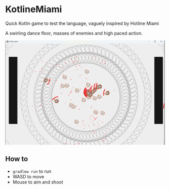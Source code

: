 # KotlineMiami
Quick Kotlin game to test the language, vaguely inspired by Hotline Miami

A swirling dance floor, masses of enemies and high paced action.

![img](./res/screenshot.png)

## How to
* `gradlew run` to run
* WASD to move
* Mouse to aim and shoot
